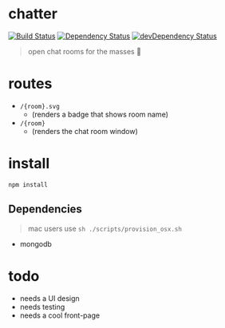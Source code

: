 # chatter

[![Build Status](https://travis-ci.org/gabrielcsapo/chatter.svg?branch=master)](https://travis-ci.org/gabrielcsapo/chatter)
[![Dependency Status](https://david-dm.org/gabrielcsapo/chatter.svg)](https://david-dm.org/gabrielcsapo/chatter)
[![devDependency Status](https://david-dm.org/gabrielcsapo/chatter/dev-status.svg)](https://david-dm.org/gabrielcsapo/chatter#info=devDependencies)

> open chat rooms for the masses :monkey:

# routes

- `/{room}.svg`
    - (renders a badge that shows room name)
- `/{room}`
    - (renders the chat room window)

# install

`npm install`


## Dependencies

> mac users use `sh ./scripts/provision_osx.sh`

- mongodb


# todo

- needs a UI design
- needs testing
- needs a cool front-page
